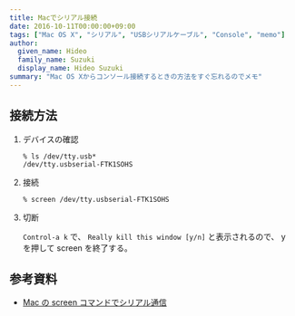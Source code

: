 ```yaml
---
title: Macでシリアル接続
date: 2016-10-11T00:00:00+09:00
tags: ["Mac OS X", "シリアル", "USBシリアルケーブル", "Console", "memo"]
author:
  given_name: Hideo
  family_name: Suzuki
  display_name: Hideo Suzuki
summary: "Mac OS Xからコンソール接続するときの方法をすぐ忘れるのでメモ"
---
```


## 接続方法

1. デバイスの確認

   ```console
   % ls /dev/tty.usb*
   /dev/tty.usbserial-FTK1SOHS
   ```

1. 接続

   ```console
   % screen /dev/tty.usbserial-FTK1SOHS
   ```

1. 切断

   `Control-a k` で、 `Really kill this window [y/n]` と表示されるので、 y を押して screen を終了する。

## 参考資料

- [Mac の screen コマンドでシリアル通信](http://qiita.com/hideyuki/items/9258f33180d98ad0cb1e)
